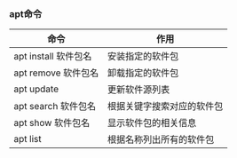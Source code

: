 ### apt命令

|命令|作用|
|---|---|
|apt install 软件包名|安装指定的软件包|
|apt remove 软件包名|卸载指定的软件包|
|apt update|更新软件源列表|
|apt search 软件包名|根据关键字搜索对应的软件包|
|apt show 软件包名|显示软件包的相关信息|
|apt list|根据名称列出所有的软件包|
